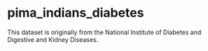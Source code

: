 # pima_indians_diabetes
This dataset is originally from the National Institute of Diabetes and Digestive and Kidney Diseases. 
